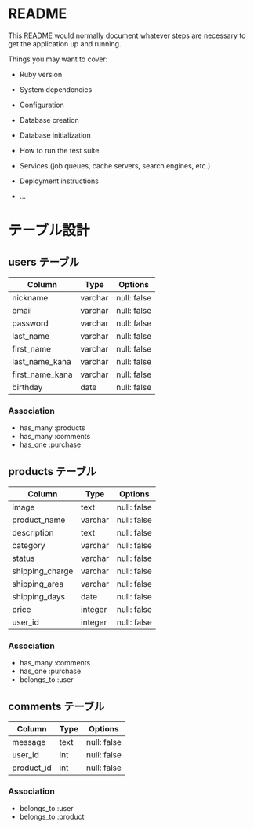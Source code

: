 # README

This README would normally document whatever steps are necessary to get the
application up and running.

Things you may want to cover:

* Ruby version

* System dependencies

* Configuration

* Database creation

* Database initialization

* How to run the test suite

* Services (job queues, cache servers, search engines, etc.)

* Deployment instructions

* ...

# テーブル設計

## users テーブル

| Column          | Type    | Options     |
| --------        | ------- | ----------- |
| nickname        | varchar | null: false |
| email           | varchar | null: false |
| password        | varchar | null: false |
| last_name       | varchar | null: false |
| first_name      | varchar | null: false |
| last_name_kana  | varchar | null: false |
| first_name_kana | varchar | null: false |
| birthday        | date    | null: false |

### Association

- has_many :products
- has_many :comments
- has_one :purchase

## products テーブル

| Column          | Type    | Options     |
| --------------- | ------- | ----------- |
| image           | text    | null: false |
| product_name    | varchar | null: false |
| description     | text    | null: false |
| category        | varchar | null: false |
| status          | varchar | null: false |
| shipping_charge | varchar | null: false |
| shipping_area   | varchar | null: false |
| shipping_days   | date    | null: false |
| price           | integer | null: false |
| user_id         | integer | null: false |

### Association

- has_many :comments
- has_one :purchase
- belongs_to :user

## comments テーブル

| Column     | Type | Options     |
| ---------- | ---- | ----------- |
| message    | text | null: false |
| user_id    | int  | null: false |
| product_id | int  | null: false |

### Association

- belongs_to :user
- belongs_to :product
